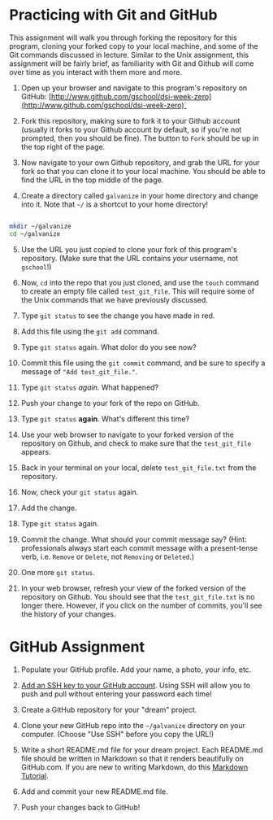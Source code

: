 # Practicing with Git and GitHub

This assignment will walk you through forking the repository for this
program, cloning your forked copy to your local machine, and some of the
Git commands discussed in lecture. Similar to the Unix assignment, this
assignment will be fairly brief, as familiarity with Git and Github will
come over time as you interact with them more and more.

1. Open up your browser and navigate to this program's repository on GitHub:
[http://www.github.com/gschool/dsi-week-zero](http://www.github.com/gschool/dsi-week-zero)`

2. Fork this repository, making sure to fork it to your Github
account (usually it forks to your Github account by default, so if you're not
prompted, then you should be fine). The button to `Fork` should be up in the
top right of the page.

3. Now navigate to your own Github repository, and grab the URL for your
fork so that you can clone it to your local machine. You should be able
to find the URL in the top middle of the page.

4. Create a directory called `galvanize` in your home directory and change into it. Note that `~/` is a shortcut to your home directory!
```bash

mkdir ~/galvanize
cd ~/galvanize
```

5. Use the URL you just copied to clone your fork of this program's repository. (Make sure that the URL contains *your* username, not `gschool`!)

6. Now, `cd` into the repo that you just cloned, and use the `touch` command to create an empty file called `test_git_file`. This will require some of the Unix commands that we have previously discussed.

7. Type `git status` to see the change you have made in red.

8. Add this file using the `git add` command.

9. Type `git status` again. What dolor do you see now?

10. Commit this file using the `git commit` command, and be sure to specify a message of `"Add test_git_file."`.

11. Type `git status` *again*. What happened?

12. Push your change to your fork of the repo on GitHub.

13. Type `git status` **again**. What's different this time?

14. Use your web browser to navigate to your forked version of the repository on Github, and check to make sure that the `test_git_file` appears.

15. Back in your terminal on your local, delete `test_git_file.txt` from
the repository.

16. Now, check your `git status` again.

17. Add the change.

18. Type `git status` again.

19. Commit the change. What should your commit message say? (Hint: professionals always start each commit message with a present-tense verb, i.e. `Remove` or `Delete`, not `Removing` or `Deleted`.)

20. One more `git status`.

21. In your web browser, refresh your view of the forked version of the repository on Github. You should see that the `test_git_file.txt` is no longer there. However, if you click on the number of commits, you'll see the history of your changes.

# GitHub Assignment

1. Populate your GitHub profile. Add your name, a photo, your info, etc.

2. [Add an SSH key to your GitHub account](https://help.github.com/articles/adding-a-new-ssh-key-to-your-github-account/). Using SSH will allow you to push and pull without entering your password each time!

3. Create a GitHub repository for your "dream" project.

4. Clone your new GitHub repo into the `~/galvanize` directory on your computer. (Choose "Use SSH" before you copy the URL!)

5. Write a short README.md file for your dream project. Each README.md file should be written in Markdown so that it renders beautifully on GitHub.com. If you are new to writing Markdown, do this [Markdown Tutorial](http://www.markdowntutorial.com/).

6. Add and commit your new README.md file.

7. Push your changes back to GitHub!
